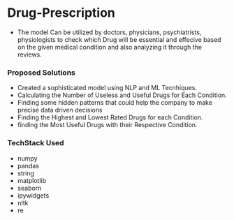 # Drug-Prescription
* The model Can be utilized by doctors, physicians, psychiatrists, physiologists to check which Drug will be essential and effecive based on the given medical condition and also analyzing it through the reviews. 

### Proposed Solutions
* Created a sophisticated model using NLP and ML Tecnhiques.
* Calculating the Number of Useless and Useful Drugs for Each Condition.
* Finding some hidden patterns that could help the company to make precise data driven decisions
* Finding the Highest and Lowest Rated Drugs for each Condition.
* finding the Most Useful Drugs with their Respective Condition.

### TechStack Used
* numpy
* pandas 
* string
* matplotlib
* seaborn
* ipywidgets
* nltk
* re
